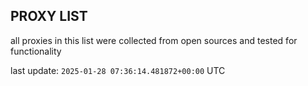 ## PROXY LIST

all proxies in this list were collected from open sources and tested for functionality

last update: `2025-01-28 07:36:14.481872+00:00` UTC
